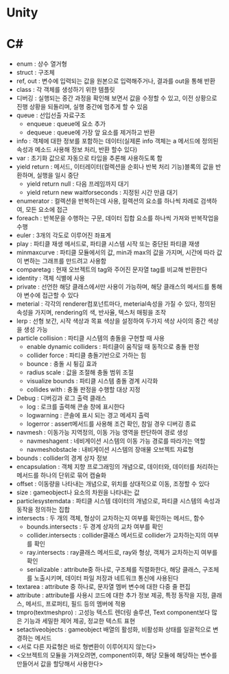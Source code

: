 # Unity
# C#
* enum : 상수 열거형
* struct : 구조체
* ref, out : 변수에 입력되는 값을 원본으로 입력해주거나, 결과를 out을 통해 반환
* class : 각 객체를 생성하기 위한 템플릿
* 디버깅 : 실행되는 중간 과정을 확인해 보면서 값을 수정할 수 있고, 이전 상황으로 진행 상황을 되돌리며, 실행 중간에 멈추게 할 수 있음
* queue : 선입선출 자료구조
    * enqueue : queue에 요소 추가
    * dequeue : queue에 가장 앞 요소를 제거하고 반환
* info : 객체에 대한 정보를 포함하는 데이터(실제론 info 객체는 a 메서드에 정의된 속성과 메소드 사용해 정보 처리, 반환 할수 있다)
* var : 초기화 값으로 자동으로 타입을 추론해 사용하도록 함
* yield return : 메서드, 이터레이터(컬렉션을 순회나 반복 처리 기능)블록의 값을 반환하며, 실행을 일시 중단
    * yield return null : 다음 프레임까지 대기
    * yield return new waitforseconds : 지정된 시간 만큼 대기
* enumerator : 컬렉션을 반복하는데 사용, 컬렉션의 요소를 하나씩 차례로 검색하여, 모든 요소에 접근
* foreach : 반복문을 수행하는 구문, 데이터 집합 요소를 하나씩 가져와 반복작업을 수행
* euler : 3개의 각도로 이루어진 좌표계
* play : 파티클 재생 메서드로, 파티클 시스템 시작 또는 중단된 파티클 재생
* minmaxcurve : 파티클 모듈에서의 값, min과 max의 값을 가지며, 시간에 따라 값이 변하는 그래프를 만드려고 사용함
* comparetag : 현재 오브젝트의 tag와 주어진 문자열 tag를 비교해 반환한다
* identity : 객체 식별에 사용
* private : 선언한 해당 클래스에서만 사용이 가능하며, 해당 클래스의 메서드를 통해야 변수에 접근할 수 있다
* meterial : 각각의 renderer컴포넌트마다, meterial속성을 가질 수 있다, 정의된 속성을 가지며, rendering의 색, 반사율, 텍스처 매핑을 조작
* lerp : 선형 보간, 시작 색상과 목표 색상을 설정하여 두가지 색상 사이의 중간 색상을 생성 가능
* particle collision : 파티클 시스템의 충돌을 구현할 때 사용
    * enable dynamic colliders : 파티클이 움직일 때 동적으로 충돌 판정
    * collider force : 파티클 충돌기반으로 가하는 힘
    * bounce : 충돌 시 튕김 효과
    * radius scale : 값을 조절해 충돌 범위 조절
    * visualize bounds : 파티클 시스템 충돌 경계 시각화
    * collides with : 충돌 판정을 수행할 대상 지정
* Debug : 디버깅과 로그 출력 클래스
    * log : 로크를 출력해 콘솔 창에 표시한다
    * logwarning : 콘솔에 표시 되는 경고 메세지 출력
    * logerror : assert메서드를 사용해 조건 확인, 참일 경우 디버깅 종료
* navmesh : 이동가능 지역정의, 이동 가능 영역을 판단하여 경로 생성
    * navmeshagent : 네비게이션 시스템의 이동 가능 경로를 따라가는 역할
    * navmeshobstacle : 내비게이션 시스템의 장애물 오브젝트 자료형
* bounds : collider의 경계 상자 정보
* encapsulation : 객체 지향 프로그래밍의 개념으로, 데이터와, 데이터를 처리하는 메서드를 하나의 단위로 묶어 캡슐화
* offset : 이동량을 나타내는 개념으로, 위치를 상대적으로 이동, 조정할 수 있다
* size : gameobject나 요소의 차원을 나타내는 값
* particlesystemdata : 파티클 시스템 데이터의 개념으로, 파티클 시스템의 속성과 동작을 정의하는 집합
* intersects : 두 개의 객체, 형상이 교차하는지 여부를 확인하는 메서드, 함수
    * bounds.intersects : 두 경계 상자의 교차 여부를 확인
    * collider.intersects : collider클래스 메서드로 collider가 교차하는지의 여부를 확인
    * ray.intersects : ray클래스 메서드로, ray와 형상, 객체가 교차하는지 여부를 확인
    * serializable : attribute중 하나로, 구조체를 직렬화한다, 해당 클래스, 구조체를 노출시키며, 데이터 파일 저장과 네트워크 통신에 사용된다
* textarea : attribute 중 하나로, 문자열 멤버 변수에 대한 다중 줄 편집
* attribute : attribute를 사용시 코드에 대한 추가 정보 제공, 특정 동작을 지정, 클래스, 메서드, 프로퍼티, 필드 등의 멤버에 적용
* tmpro(textmeshpro) : 고성능 텍스트 렌더링 솔루션, Text component보다 많은 기능과 세밀한 제어 제공, 정교한 텍스트 표현
* setactiveobjects : gameobject 배열의 활성화, 비활성화 상태를 일괄적으로 변경하는 메서드
* <서로 다른 자료형은 바로 형변환이 이루어지지 않는다>
* <오브젝트의 모듈을 가져오려면, component이후, 해당 모듈에 해당하는 변수를 만들어서 값을 할당해서 사용한다>